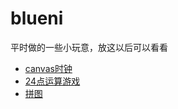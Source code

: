 # blueni
平时做的一些小玩意，放这以后可以看看  

* [canvas时钟](http://blueni.github.com/blueni/clock.html)
* [24点运算游戏](http://blueni.github.com/blueni/game24.html)
* [拼图](http://blueni.github.com/blueni/拼图.html)
